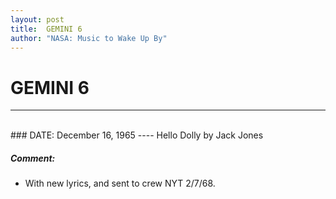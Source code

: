 ```yaml
---
layout: post
title:  GEMINI 6
author: "NASA: Music to Wake Up By"
---
```


# GEMINI 6
----
<br/>
### DATE: December 16, 1965
----
Hello Dolly by Jack Jones

##### Comment:
* With new lyrics, and sent to crew NYT 2/7/68.
